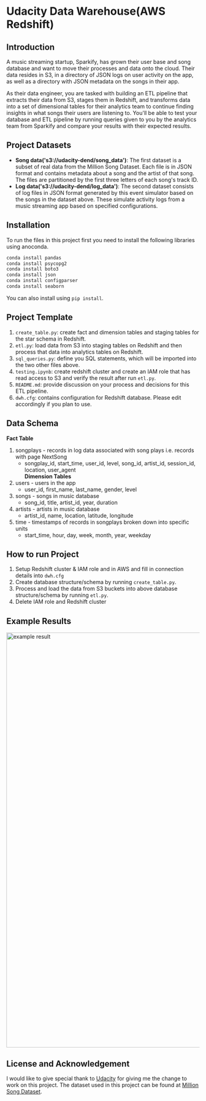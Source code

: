 # Udacity Data Warehouse(AWS Redshift)  

## Introduction

A music streaming startup, Sparkify, has grown their user base and song database and want to move their processes and data onto the cloud. Their data resides in S3, in a directory of JSON logs on user activity on the app, as well as a directory with JSON metadata on the songs in their app.

As their data engineer, you are tasked with building an ETL pipeline that extracts their data from S3, stages them in Redshift, and transforms data into a set of dimensional tables for their analytics team to continue finding insights in what songs their users are listening to. You'll be able to test your database and ETL pipeline by running queries given to you by the analytics team from Sparkify and compare your results with their expected results.

## Project Datasets
- **Song data('s3://udacity-dend/song_data')**: The first dataset is a subset of real data from the Million Song Dataset. Each file is in JSON format and contains metadata about a song and the artist of that song. The files are partitioned by the first three letters of each song's track ID.   
- **Log data('s3://udacity-dend/log_data')**: The second dataset consists of log files in JSON format generated by this event simulator based on the songs in the dataset above. These simulate activity logs from a music streaming app based on specified configurations.

## Installation
To run the files in this project first you need to install the following libraries using anoconda.

```bash
conda install pandas
conda install psycopg2
conda install boto3
conda install json
conda install configparser
conda install seaborn
```

You can also install using `pip install`.

## Project Template
1. `create_table.py`: create  fact and dimension tables and staging tables for the star schema in Redshift.  
2. `etl.py`: load data from S3 into staging tables on Redshift and then process that data into analytics tables on Redshift.  
3. `sql_queries.py`: define you SQL statements, which will be imported into the two other files above.  
4. `testing.ipynb`: create redshift cluster and create an IAM role that has read access to S3 and verify the result after run `etl.py`.  
5. `README.md`: provide discussion on your process and decisions for this ETL pipeline.
6. `dwh.cfg`: contains configuration for Redshift database. Please edit accordingly if you plan to use.

## Data Schema
**Fact Table**  
1. songplays - records in log data associated with song plays i.e. records with page NextSong
    * songplay_id, start_time, user_id, level, song_id, artist_id, session_id, location, user_agent  
**Dimension Tables**
2. users - users in the app  
   * user_id, first_name, last_name, gender, level  
3. songs - songs in music database    
   * song_id, title, artist_id, year, duration  
4. artists - artists in music database   
   * artist_id, name, location, latitude, longitude  
5. time - timestamps of records in songplays broken down into specific units  
   * start_time, hour, day, week, month, year, weekday

## How to run Project
1. Setup Redshift cluster & IAM role and  in AWS and fill in connection details into `dwh.cfg`
2. Create database structure/schema by running `create_table.py`.
3. Process and load the data from S3 buckets into above database structure/schema by running `etl.py`.
4. Delete IAM role and Redshift cluster

## Example Results
<img width="1080" alt="example result" src="https://user-images.githubusercontent.com/92649864/178104998-04e325e5-b1ba-40d7-9345-8a5d1a86526a.png">

## License and Acknowledgement
I would like to give special thank to [Udacity](www.udacity.com) for giving me the change to work on this project. The dataset used in this project can be found at [Million Song Dataset](millionsongdataset.com).
